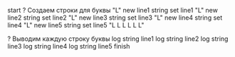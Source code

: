 start
? Создаем строки для буквы "L"
new line1 string
set line1 "L"
new line2 string
set line2 "L"
new line3 string
set line3 "L"
new line4 string
set line4 "L"
new line5 string
set line5 "L L L L L L"

? Выводим каждую строку буквы
log string line1
log string line2
log string line3
log string line4
log string line5
finish

